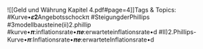 
![[Geld und Währung Kapitel 4.pdf#page=4]]Tags & Topics:
   #Kurve•𝜺𝟐Angebotsschockπ
   #SteigungderPhillips
   #3modellbausteine(ii)2.phillip
   #kurve•𝝅:inflationsrate•𝝅𝒆:erwarteteinflationsrate•d
   #II)2.Phillips-Kurve•𝝅:Inflationsrate•𝝅𝒆:erwarteteInflationsrate•d